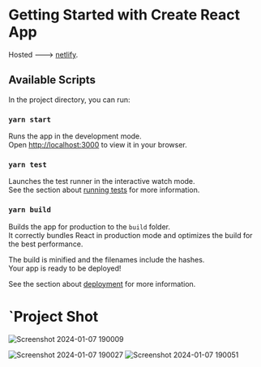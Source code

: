 # Getting Started with Create React App

Hosted ---> [netlify](https://real-estate11.netlify.app/).

## Available Scripts

In the project directory, you can run:

### `yarn start`

Runs the app in the development mode.\
Open [http://localhost:3000](http://localhost:3000) to view it in your browser.


### `yarn test`

Launches the test runner in the interactive watch mode.\
See the section about [running tests](https://facebook.github.io/create-react-app/docs/running-tests) for more information.

### `yarn build`

Builds the app for production to the `build` folder.\
It correctly bundles React in production mode and optimizes the build for the best performance.

The build is minified and the filenames include the hashes.\
Your app is ready to be deployed!

See the section about [deployment](https://facebook.github.io/create-react-app/docs/deployment) for more information.


# `Project Shot 
![Screenshot 2024-01-07 190009](https://github.com/11shiv/real-estate11/assets/103626079/855f285c-19dd-4bec-8b2a-81435c774948)

![Screenshot 2024-01-07 190027](https://github.com/11shiv/real-estate11/assets/103626079/1a1996b6-e53b-4e3b-9bac-7918f1a64d1f)
![Screenshot 2024-01-07 190051](https://github.com/11shiv/real-estate11/assets/103626079/0bc8f208-e9a3-448a-a9a0-24b5c7fbfdc4)



